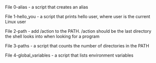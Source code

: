 File 0-alias - a script that creates an alias

File 1-hello_you - a script that prints hello user, where user is the current Linux user

File 2-path - add /action to the PATH. /action should be the last directory the shell looks into when looking for a program

File 3-paths - a script that counts the number of directories in the PATH

File 4-global_variables - a script that lists environment variables
